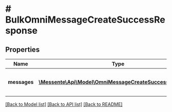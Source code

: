 # # BulkOmniMessageCreateSuccessResponse

## Properties

Name | Type | Description | Notes
------------ | ------------- | ------------- | -------------
**messages** | [**\Messente\Api\Model\OmniMessageCreateSuccessResponse[]**](OmniMessageCreateSuccessResponse.md) | List of responses for each Omnimessage. |

[[Back to Model list]](../../README.md#models) [[Back to API list]](../../README.md#endpoints) [[Back to README]](../../README.md)
